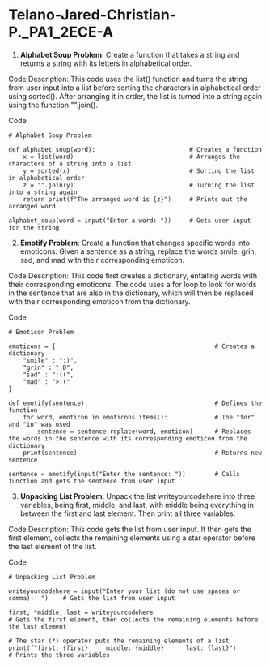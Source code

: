 # Telano-Jared-Christian-P._PA1_2ECE-A 

1. **Alphabet Soup Problem**: Create a function that takes a string and returns a string with its letters in alphabetical order.
   
Code Description: This code uses the list() function and turns the string from user input into a list before sorting the characters in alphabetical order using sorted(). After arranging it in order, the list is turned into a string again using the function "".join(). 

Code
```
# Alphabet Soup Problem 

def alphabet_soup(word):                          # Creates a function
    x = list(word)                                # Arranges the characters of a string into a list
    y = sorted(x)                                 # Sorting the list in alphabetical order   
    z = "".join(y)                                # Turning the list into a string again 
    return print(f"The arranged word is {z}")     # Prints out the arranged word

alphabet_soup(word = input("Enter a word: "))     # Gets user input for the string  
```


2. **Emotify Problem**: Create a function that changes specific words into emoticons. Given a sentence as a string, replace the words smile, grin, sad, and mad with their corresponding emoticon.
   
Code Description: This code first creates a dictionary, entailing words with their corresponding emoticons. The code uses a for loop to look for words in the sentence that are also in the dictionary, which will then be replaced with their corresponding emoticon from the dictionary. 

Code 
```
# Emoticon Problem

emoticons = {                                            # Creates a dictionary
    "smile" : ":)", 
    "grin" : ":D", 
    "sad" : ":((", 
    "mad" : ">:("
}

def emotify(sentence):                                   # Defines the function 
    for word, emoticon in emoticons.items():             # The "for" and "in" was used 
        sentence = sentence.replace(word, emoticon)      # Replaces the words in the sentence with its corresponding emoticon from the dictionary
    print(sentence)                                      # Returns new sentence

sentence = emotify(input("Enter the sentence: "))        # Calls function and gets the sentence from user input
```

3. **Unpacking List Problem**: Unpack the list writeyourcodehere into three variables, being first, middle, and last, with middle being everything in between the first and last element. Then print all three variables.
   
Code Description: This code gets the list from user input. It then gets the first element, collects the remaining elements using a star operator before the last element of the list. 

Code 
```
# Unpacking List Problem

writeyourcodehere = input("Enter your list (do not use spaces or comma):  ")    # Gets the list from user input

first, *middle, last = writeyourcodehere                                        # Gets the first element, then collects the remaining elements before the last element   
                                                                                # The star (*) operator puts the remaining elements of a list
print(f"first: {first}     middle: {middle}      last: {last}")                 # Prints the three variables                      
```

   
